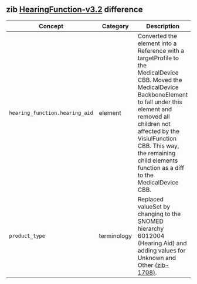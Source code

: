 ## zib [HearingFunction-v3.2](https://zibs.nl/wiki/HearingFunction-v3.2(2020EN)) difference

| Concept         | Category          | Description                             | 
|-----------------|-------------------|-----------------------------------------|
|`hearing_function.hearing_aid` | element | Converted the element into a Reference with a targetProfile to the MedicalDevice CBB. Moved the MedicalDevice BackboneElement to fall under this element and removed all children not affected by the VisiulFunction CBB. This way, the remaining child elements function as a diff to the MedicalDevice CBB. |
|`product_type` | terminology | Replaced valueSet by changing to the SNOMED hierarchy 6012004 (Hearing Aid) and adding values for Unknown and Other [(zib-1708)](https://bits.nictiz.nl/browse/ZIB-1708). |